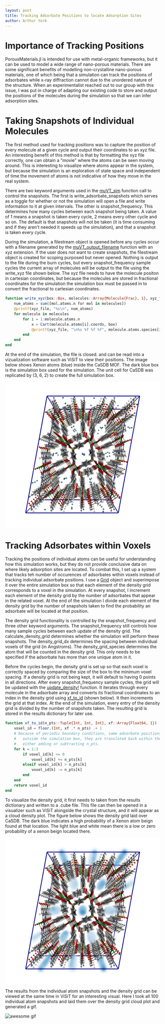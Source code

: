 ```yaml
---
layout: post
title: Tracking Adsorbate Positions to locate Adsorption Sites
author: Arthur York
---
```


# Importance of Tracking Positions

PorousMaterials.jl is intended for use with metal-organic frameworks, but it can be used to model a wide range of nano-porous materials. There are some significant benefits of modelling non-crystalline nano-porous materials, one of which being that a simulation can track the positions of adsorbates while x-ray diffraction cannot due to the unordered nature of the structure. When an experimentalist reached out to our group with this issue, I was put in charge of adapting our existing code to store and output the positions of the molecules during the simulation so that we can infer adsorption sites. 

# Taking Snapshots of Individual Molecules

The first method used for tracking positions was to capture the position of every molecule at a given cycle and output their coordinates to an xyz file. An interesting benefit of this method is that by formatting the xyz file correctly, one can obtain a "movie" where the atoms can be seen moving around. This is interesting to visualize where atoms appear in the system, but because the simulation is an exploration of state space and independent of time the movement of atoms is not indicative of how they move in the real system.

There are two keyword arguments used in the [muVT\_sim](https://simonensemble.github.io/PorousMaterials.jl/stable/manual/mof_simulations/#PorousMaterials.gcmc_simulation) function call to control the snapshots. The first is write\_adsorbate\_snapshots which serves as a toggle for whether or not the simulation will open a file and write information to it at given intervals. The other is snapshot\_frequency. This determines how many cycles between each snapshot being taken. A value of 1 means a snapshot is taken every cycle, 2 means every other cycle and so on. The default is that snapshots will not be taken (it is time consuming and if they aren't needed it speeds up the simulation), and that a snapshot is taken every cycle.

During the simulation, a filestream object is opened before any cycles occur with a filename generated by the [muVT\_output\_filename](https://simonensemble.github.io/PorousMaterials.jl/stable/manual/mof_simulations/#PorousMaterials.gcmc_result_savename) function with an xyz extension. If the user does not want to create snapshots, the filestream object is created for scoping purposed but never opened. Nothing is output to the file during the burn cycles, but every snapshot\_frequency sample cycles the current array of molecules will be output to the file using the write\_xyz file shown below. The xyz file needs to have the molecule positon in cartesian coordinates, but because the molecules are stored in fractional coordinates for the simulation the simulation box must be passed in to convert the fractional to cartesian coordinates.  

```julia
function write_xyz(box::Box, molecules::Array{Molecule{Frac}, 1}, xyz_file::IOStream)
    num_atoms = sum([mol.atoms.n for mol in molecules])
    @printf(xyz_file, "%s\n", num_atoms)
    for molecule in molecules
        for i = 1:molecule.atoms.n
            x = Cart(molecule.atoms[i].coords, box)
            @printf(xyz_file, "\n%s %f %f %f", molecule.atoms.species[i], x.x...)
        end
    end
end
```

At the end of the simulation, the file is closed. and can be read into a vizualization software such as ViSiT to view their positions. The image below shows Xenon atoms (blue) inside the CaSDB MOF. The dark blue box is the simulation box used for the simulation. The unit cell for CaSDB was replicated by (3, 6, 2) to create the full simulation box.

![single snapshot](../assets/img/xe_in_casdb_snapshot.png)

# Tracking Adsorbates within Voxels

Tracking the positions of individual atoms can be useful for understanding how this simulation works, but they do not provide conclusive data on where likely adsorption sites are located. To combat this, I set up a system that tracks teh number of occurences of adsorbates within voxels instead of tracking individual adsorbate positions. I use a [Grid](https://simonensemble.github.io/PorousMaterials.jl/stable/manual/boxes_crystals_grids/#PorousMaterials.Grid) object and superimpose it over the entire simulation box so that each element of the density grid corresponds to a voxel in the simulation. At every snapshot, I increment each element of the density grid by the number of adsorbates that appear in the related voxel. At the end of the simulation I divide each element of the density grid by the number of snapshots taken to find the probability an adsorbate will be located at that position. 

The density grid functionality is controlled by the snapshot\_frequency and three other keyword arguments. The snapshot\_frequency still controls how many sample cycles between each update of the density grid. The calculate\_density\_grid determines whether the simulation will perform these snapshots. The density\_grid\_dx determines the spacing between individual voxels of the grid (in Angstroms). The density\_grid\_species determines the atom that will be counted in the density grid. This only needs to be specified if the adsorbate has more than one unique atom in it. 

Before the cycles begin, the density grid is set up so that each voxel is correctly spaced by comparing the size of the box to the minimum voxel spacing. If a density grid is not being kept, it will default to having 0 points in all directions. After every snapshot\_frequency sample cycles, the grid will be updated with the [update\_density!](https://simonensemble.github.io/PorousMaterials.jl/stable/manual/boxes_crystals_grids/#PorousMaterials.update_density!) function. It iterates through every molecule in the adsorbate array and converts its fractional coordinates to an index in the density grid using [xf\_to\_id](https://simonensemble.github.io/PorousMaterials.jl/stable/manual/boxes_crystals_grids/#PorousMaterials.xf_to_id) (shown below). It then increments the grid at that index. At the end of the simulation, every entry of the density grid is divided by the number of snapshots taken. The resulting grid is stored in the results dictionary for later use. 

```julia
function xf_to_id(n_pts::Tuple{Int, Int, Int}, xf::Array{Float64, 1})
    voxel_id = floor.(Int, xf .* n_pts) .+ 1
    # because of periodic boundary conditions, some adsorbate positions fall
    #   outside the simulation box, they are translated back within the box by
    #   either adding or subtracting n_pts.
    for k = 1:3
        if voxel_id[k] <= 0
            voxel_id[k] += n_pts[k]
        elseif voxel_id[k] > n_pts[k]
            voxel_id[k] -= n_pts[k]
        end
    end
    return voxel_id
end
```

To visualize the density grid, it first needs to taken from the results dictionary and written to a .cube file. This file can then be opened in a visualizer such as ViSiT alongside the crystal structure, and it will appear as a cloud density plot. The figure below shows the density grid laid over CaSDB. The dark blue indicates a high probability of a Xenon atom beign found at that location. The light blue and white mean there is a low or zero probability of a xenon beign located there. 

![density grid](../assets/img/xe_in_casdb_density_grid.png)

The results from the individual atom snapshots and the density grid can be viewed at the same time in ViSiT for an interesting visual. Here I took all 100 individual atom snapshots and laid them over the density grid cloud plot and generated a gif. 

![awesome gif](../assets/img/simulation_movie_100frames.gif)

